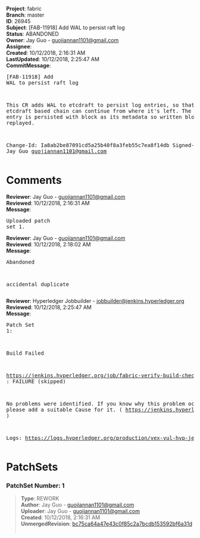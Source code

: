 <strong>Project</strong>: fabric<br><strong>Branch</strong>: master<br><strong>ID</strong>: 26945<br><strong>Subject</strong>: [FAB-11918] Add WAL to persist raft log<br><strong>Status</strong>: ABANDONED<br><strong>Owner</strong>: Jay Guo - guojiannan1101@gmail.com<br><strong>Assignee</strong>:<br><strong>Created</strong>: 10/12/2018, 2:16:31 AM<br><strong>LastUpdated</strong>: 10/12/2018, 2:25:47 AM<br><strong>CommitMessage</strong>:<br><pre>[FAB-11918] Add WAL to persist raft log

This CR adds WAL to etcdraft to persist log entries, so
that an etcdraft based chain can continue from where it's
left. The index of log entry is persisted with block as
its metadata so written blocks are not replayed.

Change-Id: Ia8ab2be87091cd5a25b40f8a3feb55c7ea8f14db
Signed-off-by: Jay Guo <guojiannan1101@gmail.com>
</pre><h1>Comments</h1><strong>Reviewer</strong>: Jay Guo - guojiannan1101@gmail.com<br><strong>Reviewed</strong>: 10/12/2018, 2:16:31 AM<br><strong>Message</strong>: <pre>Uploaded patch set 1.</pre><strong>Reviewer</strong>: Jay Guo - guojiannan1101@gmail.com<br><strong>Reviewed</strong>: 10/12/2018, 2:18:02 AM<br><strong>Message</strong>: <pre>Abandoned

accidental duplicate</pre><strong>Reviewer</strong>: Hyperledger Jobbuilder - jobbuilder@jenkins.hyperledger.org<br><strong>Reviewed</strong>: 10/12/2018, 2:25:47 AM<br><strong>Message</strong>: <pre>Patch Set 1:

Build Failed 

https://jenkins.hyperledger.org/job/fabric-verify-build-checks-x86_64/6037/ : FAILURE (skipped)

No problems were identified. If you know why this problem occurred, please add a suitable Cause for it. ( https://jenkins.hyperledger.org/job/fabric-verify-build-checks-x86_64/6037/ )

Logs: https://logs.hyperledger.org/production/vex-yul-hyp-jenkins-3/fabric-verify-build-checks-x86_64/6037</pre><h1>PatchSets</h1><h3>PatchSet Number: 1</h3><blockquote><strong>Type</strong>: REWORK<br><strong>Author</strong>: Jay Guo - guojiannan1101@gmail.com<br><strong>Uploader</strong>: Jay Guo - guojiannan1101@gmail.com<br><strong>Created</strong>: 10/12/2018, 2:16:31 AM<br><strong>UnmergedRevision</strong>: [bc75ca64a47e43c0f85c2a7bcdb153592bf6a31d](https://github.com/hyperledger-gerrit-archive/fabric/commit/bc75ca64a47e43c0f85c2a7bcdb153592bf6a31d)<br><br></blockquote>